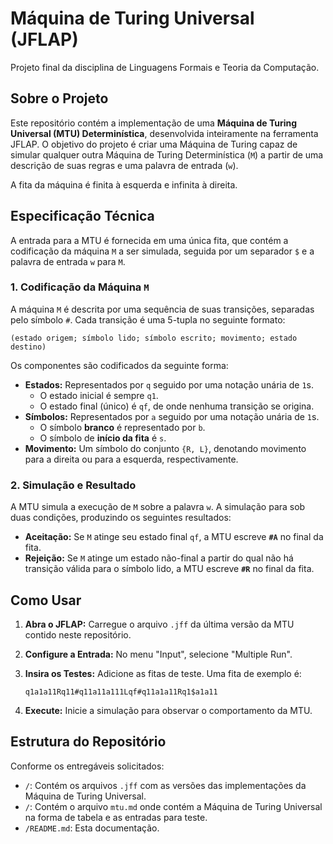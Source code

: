 # Máquina de Turing Universal (JFLAP)

Projeto final da disciplina de Linguagens Formais e Teoria da Computação.

## Sobre o Projeto

Este repositório contém a implementação de uma **Máquina de Turing Universal (MTU) Determinística**, desenvolvida inteiramente na ferramenta JFLAP. O objetivo do projeto é criar uma Máquina de Turing capaz de simular qualquer outra Máquina de Turing Determinística (`M`) a partir de uma descrição de suas regras e uma palavra de entrada (`w`).

A fita da máquina é finita à esquerda e infinita à direita.

## Especificação Técnica

A entrada para a MTU é fornecida em uma única fita, que contém a codificação da máquina `M` a ser simulada, seguida por um separador `$` e a palavra de entrada `w` para `M`.

### 1. Codificação da Máquina `M`

A máquina `M` é descrita por uma sequência de suas transições, separadas pelo símbolo `#`. Cada transição é uma 5-tupla no seguinte formato:

`(estado origem; símbolo lido; símbolo escrito; movimento; estado destino)`

Os componentes são codificados da seguinte forma:

* **Estados:** Representados por `q` seguido por uma notação unária de `1`s.
    * O estado inicial é sempre `q1`.
    * O estado final (único) é `qf`, de onde nenhuma transição se origina.
* **Símbolos:** Representados por `a` seguido por uma notação unária de `1`s.
    * O símbolo **branco** é representado por `b`.
    * O símbolo de **início da fita** é `s`.
* **Movimento:** Um símbolo do conjunto `{R, L}`, denotando movimento para a direita ou para a esquerda, respectivamente.

### 2. Simulação e Resultado

A MTU simula a execução de `M` sobre a palavra `w`. A simulação para sob duas condições, produzindo os seguintes resultados:

* **Aceitação:** Se `M` atinge seu estado final `qf`, a MTU escreve **`#A`** no final da fita.
* **Rejeição:** Se `M` atinge um estado não-final a partir do qual não há transição válida para o símbolo lido, a MTU escreve **`#R`** no final da fita.

## Como Usar

1.  **Abra o JFLAP:** Carregue o arquivo `.jff` da última versão da MTU contido neste repositório.
2.  **Configure a Entrada:** No menu "Input", selecione "Multiple Run".
3.  **Insira os Testes:** Adicione as fitas de teste. Uma fita de exemplo é:

    ```
    q1a1a11Rq11#q11a11a111Lqf#q11a1a11Rq1$a1a11
    ```

4.  **Execute:** Inicie a simulação para observar o comportamento da MTU.

##  Estrutura do Repositório

Conforme os entregáveis solicitados:

* `/`: Contém os arquivos `.jff` com as versões das implementações da Máquina de Turing Universal.
* `/`: Contém o arquivo `mtu.md` onde contém a Máquina de Turing Universal na forma de tabela e as entradas para teste.
* `/README.md`: Esta documentação.

